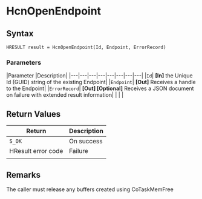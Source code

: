 # HcnOpenEndpoint

## Syntax
`HRESULT result = HcnOpenEndpoint(Id, Endpoint, ErrorRecord)`

### Parameters
|Parameter     |Description|
|---|---|---|---|---|---|---|---| 
|`Id`| **[In]** the Unique Id (GUID) string of the existing Endpoint|
|`Endpoint`| **[Out]** Receives a handle to the Endpoint|
|`ErrorRecord`| **[Out] [Optional]** Receives a JSON document on failure with extended result information|
|    |    | 



## Return Values
|Return | Description|
|---|---|
|`S_OK`|On success|
|HResult error code|Failure|
|     |     |

## Remarks

The caller must release any buffers created using CoTaskMemFree